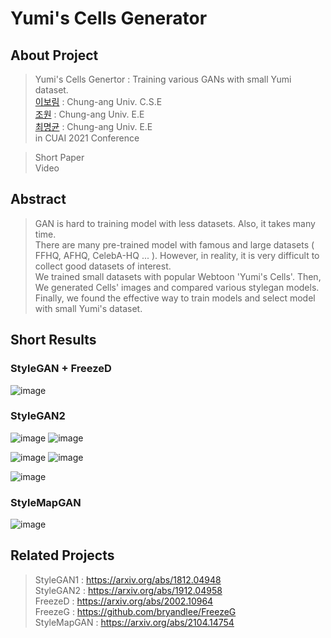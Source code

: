 # Yumi's Cells Generator


## About Project
> Yumi's Cells Genertor : Training various GANs with small Yumi dataset.<br/>
> [이보림](https://github.com/bo-lim) : Chung-ang Univ. C.S.E<br/>
> [조원](https://github.com/jo-member)  : Chung-ang Univ. E.E<br/>
> [최명균](https://github.com/chunccc1004) : Chung-ang Univ. E.E<br/>
> in CUAI 2021 Conference

> Short Paper <br/>
> Video <br/>

## Abstract
> GAN is hard to training model with less datasets. Also, it takes many time. <br/>
> There are many pre-trained model with famous and large datasets ( FFHQ, AFHQ, CelebA-HQ ... ). However, in reality, it is very difficult to collect good datasets of interest.<br/>
> We trained small datasets with popular Webtoon 'Yumi's Cells'. Then, We generated Cells' images and compared various stylegan models. <br/>
> Finally, we found the effective way to train models and select model with small Yumi's dataset.

## Short Results
### StyleGAN + FreezeD

![image](https://user-images.githubusercontent.com/55435898/131355830-17986813-7344-4e9a-a9ce-f12a9118ed64.png)

### StyleGAN2

![image](https://user-images.githubusercontent.com/55435898/131357624-65572331-fab1-4e53-9da1-cd6412f51ec7.png)
![image](https://user-images.githubusercontent.com/55435898/131357786-d70d4514-3060-4307-9e51-c1b902cda75a.png)


![image](https://user-images.githubusercontent.com/55435898/131357643-5d0e5282-814f-4e7d-80e4-989dbd115c0f.png)
![image](https://user-images.githubusercontent.com/55435898/131357820-fd6e0d6d-4fba-431d-92ec-d5d822d3c2b7.png)


![image](https://user-images.githubusercontent.com/55435898/131357662-1642673f-9105-4c67-86cd-c4eadc299ba0.png)


### StyleMapGAN

![image](https://user-images.githubusercontent.com/55435898/131357354-cf02d3ed-c3ff-4208-b766-199a034c6a32.png)


## Related Projects
> StyleGAN1 : https://arxiv.org/abs/1812.04948 <br/>
> StyleGAN2 : https://arxiv.org/abs/1912.04958 <br/>
> FreezeD   : https://arxiv.org/abs/2002.10964 <br/>
> FreezeG   : https://github.com/bryandlee/FreezeG <br/>
> StyleMapGAN : https://arxiv.org/abs/2104.14754 <br/>
